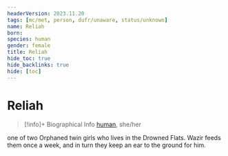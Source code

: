 ```yaml
---
headerVersion: 2023.11.20
tags: [mc/met, person, dufr/unaware, status/unknown]
name: Reliah
born:
species: human
gender: female
title: Reliah
hide_toc: true
hide_backlinks: true
hide: [toc]
---
```

# Reliah
>[!info]+ Biographical Info
> [human](<../../species/humans/humans.md>), she/her

one of two Orphaned twin girls who lives in the Drowned Flats. Wazir feeds them once a week, and in turn they keep an ear to the ground for him.